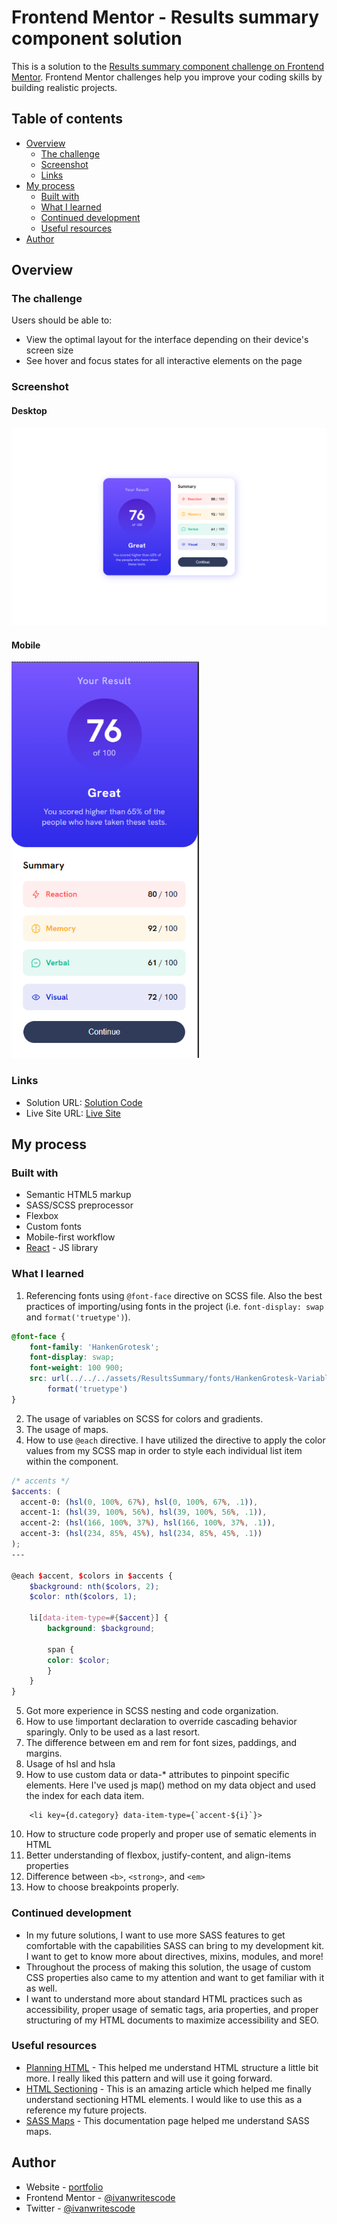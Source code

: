 # Frontend Mentor - Results summary component solution

This is a solution to the [Results summary component challenge on Frontend Mentor](https://www.frontendmentor.io/challenges/results-summary-component-CE_K6s0maV). Frontend Mentor challenges help you improve your coding skills by building realistic projects. 

## Table of contents

- [Overview](#overview)
  - [The challenge](#the-challenge)
  - [Screenshot](#screenshot)
  - [Links](#links)
- [My process](#my-process)
  - [Built with](#built-with)
  - [What I learned](#what-i-learned)
  - [Continued development](#continued-development)
  - [Useful resources](#useful-resources)
- [Author](#author)


## Overview

### The challenge

Users should be able to:

- View the optimal layout for the interface depending on their device's screen size
- See hover and focus states for all interactive elements on the page

### Screenshot
#### Desktop
<img src="https://github.com/ivanwritescode/frontendmentor-solutions/blob/master/src/Solutions/ResultsSummaryComponent/screenshots/desktop-1440px.png" alt="Desktop Screenshot" width="600" />

#### Mobile
<img src="https://github.com/ivanwritescode/frontendmentor-solutions/blob/master/src/Solutions/ResultsSummaryComponent/screenshots/mobile-375px.png" alt="Mobile Screenshot" width="300" />

### Links

- Solution URL: [Solution Code](https://github.com/ivanwritescode/frontendmentor-solutions/tree/master/src/Solutions/ResultsSummaryComponent)
- Live Site URL: [Live Site](https://ivanwritescode.github.io/frontendmentor-solutions/)

## My process

### Built with

- Semantic HTML5 markup
- SASS/SCSS preprocessor 
- Flexbox
- Custom fonts
- Mobile-first workflow
- [React](https://reactjs.org/) - JS library

### What I learned
1. Referencing fonts using `@font-face` directive on SCSS file. Also the best practices of importing/using fonts in the project (i.e. `font-display: swap` and `format('truetype')`).
```scss
@font-face {
    font-family: 'HankenGrotesk';
    font-display: swap;
    font-weight: 100 900;
    src: url(../../../assets/ResultsSummary/fonts/HankenGrotesk-VariableFont_wght.ttf)
        format('truetype')
}
```
2. The usage of variables on SCSS for colors and gradients.
3. The usage of maps.
4. How to use `@each` directive. I have utilized the directive to apply the color values from my SCSS map in order to style each individual list item within the component.

```scss
/* accents */
$accents: (
  accent-0: (hsl(0, 100%, 67%), hsl(0, 100%, 67%, .1)),
  accent-1: (hsl(39, 100%, 56%), hsl(39, 100%, 56%, .1)),
  accent-2: (hsl(166, 100%, 37%), hsl(166, 100%, 37%, .1)),
  accent-3: (hsl(234, 85%, 45%), hsl(234, 85%, 45%, .1))
);
---

@each $accent, $colors in $accents {
    $background: nth($colors, 2);
    $color: nth($colors, 1);

    li[data-item-type=#{$accent}] {
        background: $background;

        span {
        color: $color;
        }
    }
}
```
5. Got more experience in SCSS nesting and code organization.
6. How to use !important declaration to override cascading behavior sparingly. Only to be used as a last resort.
7. The difference between em and rem for font sizes, paddings, and margins.
8. Usage of hsl and hsla
9. How to use custom data or data-* attributes to pinpoint specific elements. Here I've used js map() method on my data object and used the index for each data item.
```tsx
    <li key={d.category} data-item-type={`accent-${i}`}>
```
10. How to structure code properly and proper use of sematic elements in HTML
11. Better understanding of flexbox, justify-content, and align-items properties
12. Difference between `<b>`, `<strong>`, and `<em>`
13. How to choose breakpoints properly.

### Continued development

- In my future solutions, I want to use more SASS features to get comfortable with the capabilities SASS can bring to my development kit. I want to get to know more about directives, mixins, modules, and more!
- Throughout the process of making this solution, the usage of custom CSS properties also came to my attention and want to get familiar with it as well.
- I want to understand more about standard HTML practices such as accessibility, proper usage of sematic tags, aria properties, and proper structuring of my HTML documents to maximize accessibility and SEO.

### Useful resources

- [Planning HTML](https://fedmentor.dev/posts/html-plan-product-preview/) - This helped me understand HTML structure a little bit more. I really liked this pattern and will use it going forward.
- [HTML Sectioning](https://css-tricks.com/how-to-section-your-html/) - This is an amazing article which helped me finally understand sectioning HTML elements. I would like to use this as a reference my future projects. 
- [SASS Maps](https://sass-lang.com/documentation/values/maps) - This documentation page helped me understand SASS maps.

## Author

- Website - [portfolio](https://ivanwritescode.github.io/my-portfolio/)
- Frontend Mentor - [@ivanwritescode](https://www.frontendmentor.io/profile/ivanwritescode)
- Twitter - [@ivanwritescode](https://twitter.com/ivanwritescode)
